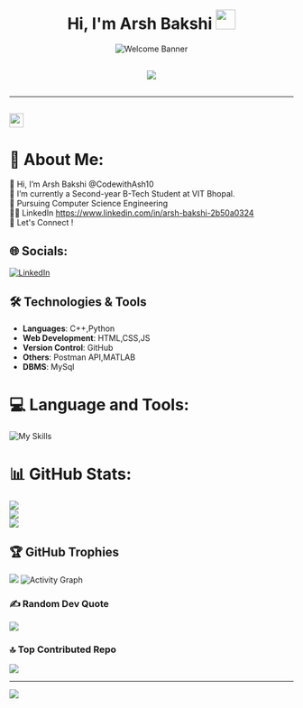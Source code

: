 <h1 align="center"><b>Hi, I'm Arsh Bakshi</b> 
<img src="https://media.giphy.com/media/hvRJCLFzcasrR4ia7z/giphy.gif" width="35"></h1>
<p align="center">
  <img src="https://user-images.githubusercontent.com/73097560/115834477-dbab4500-a447-11eb-908a-139a6edaec5c.gif" alt="Welcome Banner">
</p>
<p align="center" style="font-size: 30px;">
  <a href="https://github.com/DenverCoder1/readme-typing-svg">
<img src="https://readme-typing-svg.herokuapp.com?font=Verdana&color=cyan&size=50&center=true&vCenter=true&width=1200&height=100&lines=Welcome+to+My+Github+Profile!!;Explore+🔎+and+Collaborate+with+me+⚙">
  </a>
</p>

---

## <img src="https://media2.giphy.com/media/QssGEmpkyEOhBCb7e1/giphy.gif?cid=ecf05e47a0n3gi1bfqntqmob8g9aid1oyj2wr3ds3mg700bl&rid=giphy.gif" width="25">
    
# 💫 About Me:
👋 Hi, I’m Arsh Bakshi @CodewithAsh10<br>
🔭 I’m currently a Second-year B-Tech Student at VIT Bhopal.<br>
🌱 Pursuing Computer Science Engineering<br>
🧑‍💻 LinkedIn https://www.linkedin.com/in/arsh-bakshi-2b50a0324<br>
🤝 Let's Connect !<br>


## 🌐 Socials:
[![LinkedIn](https://img.shields.io/badge/LinkedIn-%230077B5.svg?logo=linkedin&logoColor=white)](https://linkedin.com/in/arsh-bakshi-2b50a0324) 

## 🛠️ Technologies & Tools
- **Languages**: C++,Python
- **Web Development**: HTML,CSS,JS
- **Version Control**: GitHub
- **Others**: Postman API,MATLAB
- **DBMS**: MySql

# 💻 Language and Tools:
![My Skills](https://skillicons.dev/icons?i=vscode,cpp,py,html,css,matlab,postman,mysql)

# 📊 GitHub Stats:

![](https://github-readme-stats.vercel.app/api?username=CodewithAsh10&theme=dark&hide_border=false&include_all_commits=true&count_private=false)<br/>
![](https://nirzak-streak-stats.vercel.app/?user=CodewithAsh10&theme=dark&hide_border=false)<br/>
![](https://github-readme-stats.vercel.app/api/top-langs/?username=CodewithAsh10&theme=dark&hide_border=false&include_all_commits=true&count_private=false&layout=compact)


## 🏆 GitHub Trophies
![](https://github-profile-trophy.vercel.app/?username=CodewithAsh10&theme=blue_navy&no-frame=false&no-bg=false&margin-w=4)
![Activity Graph](https://github-readme-activity-graph.vercel.app/graph?username=CodewithAsh10&theme=react-dark&hide_border=true)

### ✍️ Random Dev Quote
![](https://quotes-github-readme.vercel.app/api?type=horizontal&theme=dark)

### 🔝 Top Contributed Repo
![](https://github-contributor-stats.vercel.app/api?username=CodewithAsh10&limit=5&theme=blue_navy&combine_all_yearly_contributions=true)

---
[![](https://visitcount.itsvg.in/api?id=CodewithAsh10&icon=5&color=1)](https://visitcount.itsvg.in)


